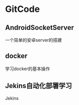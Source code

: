 # GitCode
## AndroidSocketServer 
一个简单的安卓server的搭建

## docker
学习docker的基本操作

## Jekins自动化部署学习
Jekins

